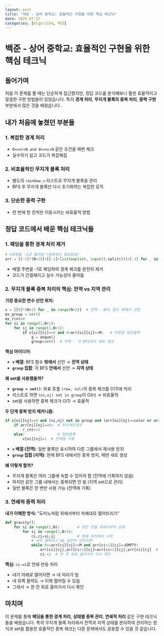 ```yaml
---
layout: post
title: "백준 - 상어 중학교: 효율적인 구현을 위한 핵심 테크닉"
date: 2025-07-22
categories: [Algorithm, 백준]
---
```


# 백준 - 상어 중학교: 효율적인 구현을 위한 핵심 테크닉

## 들어가며
처음 이 문제를 풀 때는 단순하게 접근했지만, 정답 코드를 분석해보니 훨씬 효율적이고 깔끔한 구현 방법들이 있었습니다. 특히 **경계 처리**, **무지개 블록의 중복 처리**, **중력 구현** 부분에서 많은 것을 배웠습니다.

## 내가 처음에 놓쳤던 부분들

### 1. 복잡한 경계 처리
- `0<=nr<N and 0<=nc<N` 같은 조건을 매번 체크
- 실수하기 쉽고 코드가 복잡해짐

### 2. 비효율적인 무지개 블록 처리
- 별도의 `rainbow_v` 리스트로 무지개 블록을 관리
- BFS 후 무지개 블록만 다시 초기화하는 복잡한 로직

### 3. 단순한 중력 구현
- 한 번에 한 칸씩만 이동시키는 비효율적 방법

## 정답 코드에서 배운 핵심 테크닉들

### 1. 패딩을 통한 경계 처리 제거
```python
# 4방향을 -1로 둘러쌈 (범위체크 필요없음)
arr = [[-1]*(N+2)]+[[-1]+list(map(int, input().split()))+[-1] for _ in range(N)]+[[-1]*(N+2)]
```
- 배열 주변을 -1로 패딩하여 경계 체크를 완전히 제거
- 코드가 간결해지고 실수 가능성이 줄어듦

### 2. 무지개 블록 중복 처리의 핵심: 전역 vs 지역 관리

**가장 중요한 변수 선언 위치:**
```python
v = [[0]*(N+2) for _ in range(N+2)]  # 전역 - BFS 함수 밖에서 선언
mx_group = set()
mx_rcnt=0
for si in range(1,N+1):
    for sj in range(1,N+1):
        if v[si][sj]==0 and 0<arr[si][sj]<=M:   # 미방문 일반블럭
            q = deque()
            group=set()  # 지역 - 각 BFS마다 새로 생성
```

**핵심 아이디어:**
- **`v` 배열**: BFS 함수 **밖에서** 선언 → **전역 상태**
- **`group` 집합**: 각 BFS **안에서** 선언 → **지역 상태**

**왜 set을 사용했을까?**
- **`group = set()`**: 좌표 튜플 `(row, col)`의 중복 체크를 O(1)에 처리
- 리스트로 하면 `(ni,nj) not in group`이 O(n) → 비효율적
- set을 사용하면 중복 체크가 O(1) → 효율적

**두 단계 중복 방지 메커니즘:**
```python
if v[ni][nj]==0 and (ni,nj) not in group and (arr[ni][nj]==color or arr[ni][nj]==0):
    if arr[ni][nj]==0:  # 무지개인경우
        r_cnt+=1
    else:               # 일반블록
        v[ni][nj]=1  # 전역에 기록
```

- **`v` 배열 (전역)**: 일반 블록만 표시하여 다른 그룹에서 재사용 방지
- **`group` 집합 (지역)**: 현재 BFS 내에서만 중복 방지, 매번 새로 생성

**왜 이렇게 할까?**
- 무지개 블록은 여러 그룹에 속할 수 있어야 함 (전역에 기록하지 않음)
- 하지만 같은 그룹 내에서는 중복되면 안 됨 (지역 set으로 관리)
- 일반 블록은 한 번만 사용 가능 (전역에 기록)

### 3. 연쇄적 중력 처리

**내가 이해한 방식:** "도미노처럼 위에서부터 차례대로 떨어뜨리기"

```python
def gravity():
    for si in range(1,N):        # 모든 칸을 위에서부터 순회
        for sj in range(1,N+1):  
            ci,cj=si,sj          # 현재 위치에서 시작
            # 내가 블럭이고 && 밑칸이 빈칸이면
            while 0<=arr[ci][cj]<=M and arr[ci+1][cj]==EMPTY:
                arr[ci][cj],arr[ci+1][cj]=arr[ci+1][cj],arr[ci][cj]  # 나랑 밑칸 교환
                ci-=1  # 한 칸 위로 올라가서 다시 확인
```

**핵심:** `ci-=1`로 연쇄 반응 처리
- 내가 아래로 떨어지면 → 내 자리가 빔
- 내 위쪽 블럭도 → 이제 떨어질 수 있음
- 그래서 → 한 칸 위로 올라가서 다시 확인

## 마치며
이 문제를 통해 **패딩을 통한 경계 처리**, **상태별 중복 관리**, **연쇄적 처리** 같은 구현 테크닉들을 배웠습니다. 특히 무지개 블록 처리에서 전역과 지역 상태를 분리하여 관리하는 방식과 set을 활용한 효율적인 중복 체크는 다른 문제에서도 응용할 수 있을 것 같습니다.
